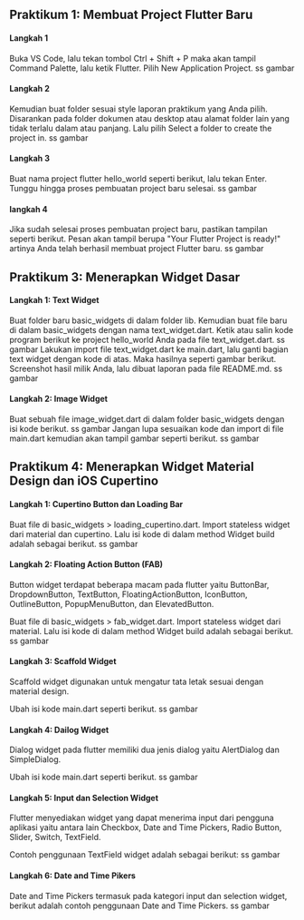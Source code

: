 ## Praktikum 1: Membuat Project Flutter Baru

#### Langkah 1

Buka VS Code, lalu tekan tombol Ctrl + Shift + P maka akan tampil Command Palette, lalu ketik Flutter. Pilih New Application Project.
ss gambar

#### Langkah 2

Kemudian buat folder sesuai style laporan praktikum yang Anda pilih. Disarankan pada folder dokumen atau desktop atau alamat folder lain yang tidak terlalu dalam atau panjang. Lalu pilih Select a folder to create the project in.
ss gambar

#### Langkah 3

Buat nama project flutter hello_world seperti berikut, lalu tekan Enter. Tunggu hingga proses pembuatan project baru selesai.
ss gambar

#### langkah 4

Jika sudah selesai proses pembuatan project baru, pastikan tampilan seperti berikut. Pesan akan tampil berupa "Your Flutter Project is ready!" artinya Anda telah berhasil membuat project Flutter baru.
ss gambar

## Praktikum 3: Menerapkan Widget Dasar

#### Langkah 1: Text Widget

Buat folder baru basic_widgets di dalam folder lib. Kemudian buat file baru di dalam basic_widgets dengan nama text_widget.dart. Ketik atau salin kode program berikut ke project hello_world Anda pada file text_widget.dart.
ss gambar
Lakukan import file text_widget.dart ke main.dart, lalu ganti bagian text widget dengan kode di atas. Maka hasilnya seperti gambar berikut. Screenshot hasil milik Anda, lalu dibuat laporan pada file README.md.
ss gambar

#### Langkah 2: Image Widget

Buat sebuah file image_widget.dart di dalam folder basic_widgets dengan isi kode berikut.
ss gambar
Jangan lupa sesuaikan kode dan import di file main.dart kemudian akan tampil gambar seperti berikut.
ss gambar

## Praktikum 4: Menerapkan Widget Material Design dan iOS Cupertino

#### Langkah 1: Cupertino Button dan Loading Bar

Buat file di basic_widgets > loading_cupertino.dart. Import stateless widget dari material dan cupertino. Lalu isi kode di dalam method Widget build adalah sebagai berikut.
ss gambar

#### Langkah 2: Floating Action Button (FAB)

Button widget terdapat beberapa macam pada flutter yaitu ButtonBar, DropdownButton, TextButton, FloatingActionButton, IconButton, OutlineButton, PopupMenuButton, dan ElevatedButton.

Buat file di basic_widgets > fab_widget.dart. Import stateless widget dari material. Lalu isi kode di dalam method Widget build adalah sebagai berikut.
ss gambar

#### Langkah 3: Scaffold Widget

Scaffold widget digunakan untuk mengatur tata letak sesuai dengan material design.

Ubah isi kode main.dart seperti berikut.
ss gambar

#### Langkah 4: Dailog Widget

Dialog widget pada flutter memiliki dua jenis dialog yaitu AlertDialog dan SimpleDialog.

Ubah isi kode main.dart seperti berikut.
ss gambar

#### Langkah 5: Input dan Selection Widget

Flutter menyediakan widget yang dapat menerima input dari pengguna aplikasi yaitu antara lain Checkbox, Date and Time Pickers, Radio Button, Slider, Switch, TextField.

Contoh penggunaan TextField widget adalah sebagai berikut:
ss gambar

#### Langkah 6: Date and Time Pikers

Date and Time Pickers termasuk pada kategori input dan selection widget, berikut adalah contoh penggunaan Date and Time Pickers.
ss gambar
